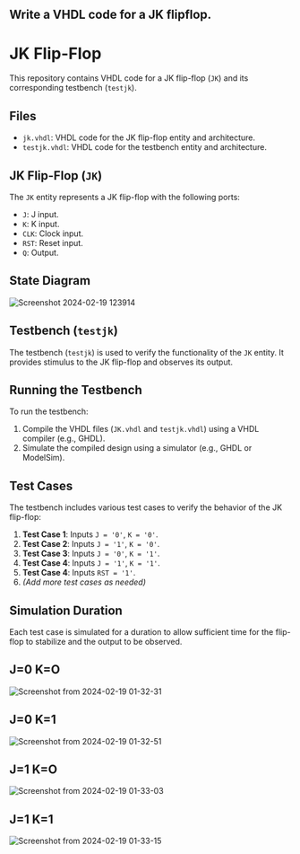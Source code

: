 ## Write a VHDL code for a JK  flipflop.
# JK Flip-Flop

This repository contains VHDL code for a JK flip-flop (`JK`) and its corresponding testbench (`testjk`).

## Files

- `jk.vhdl`: VHDL code for the JK flip-flop entity and architecture.
- `testjk.vhdl`: VHDL code for the testbench entity and architecture.

## JK Flip-Flop (`JK`)

The `JK` entity represents a JK flip-flop with the following ports:

- `J`: J input.
- `K`: K input.
- `CLK`: Clock input.
- `RST`: Reset input.
- `Q`: Output.
## State Diagram
![Screenshot 2024-02-19 123914](https://github.com/airbender117/VHDLxEmbeddedSystem/assets/94094854/9c2259a8-d37d-4ab1-b166-ce444d72d86f)
## Testbench (`testjk`)

The testbench (`testjk`) is used to verify the functionality of the `JK` entity. It provides stimulus to the JK flip-flop and observes its output.

## Running the Testbench

To run the testbench:

1. Compile the VHDL files (`JK.vhdl` and `testjk.vhdl`) using a VHDL compiler (e.g., GHDL).
2. Simulate the compiled design using a simulator (e.g., GHDL or ModelSim).

## Test Cases

The testbench includes various test cases to verify the behavior of the JK flip-flop:

1. **Test Case 1**: Inputs `J = '0'`, `K = '0'`.
2. **Test Case 2**: Inputs `J = '1'`, `K = '0'`.
3. **Test Case 3**: Inputs `J = '0'`, `K = '1'`.
4. **Test Case 4**: Inputs `J = '1'`, `K = '1'`.
5. **Test Case 4**: Inputs `RST = '1'`.
6. *(Add more test cases as needed)*

## Simulation Duration

Each test case is simulated for a duration to allow sufficient time for the flip-flop to stabilize and the output to be observed.


## J=0 K=O
![Screenshot from 2024-02-19 01-32-31](https://github.com/airbender117/VHDLxEmbeddedSystem/assets/94094854/4085c32d-55aa-42aa-9b76-bc9cc6a8eda8)
## J=0 K=1
![Screenshot from 2024-02-19 01-32-51](https://github.com/airbender117/VHDLxEmbeddedSystem/assets/94094854/7e42fb9a-810b-4a4b-8a86-2d73a9ee8833)
## J=1 K=O
![Screenshot from 2024-02-19 01-33-03](https://github.com/airbender117/VHDLxEmbeddedSystem/assets/94094854/f9d901f1-baa0-412c-9da5-2d59441d5038)
## J=1 K=1
![Screenshot from 2024-02-19 01-33-15](https://github.com/airbender117/VHDLxEmbeddedSystem/assets/94094854/9a5e17a0-b314-4a91-b545-802f35578e0c)

